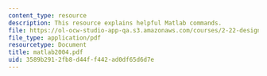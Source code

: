 ```yaml
---
content_type: resource
description: This resource explains helpful Matlab commands.
file: https://ol-ocw-studio-app-qa.s3.amazonaws.com/courses/2-22-design-principles-for-ocean-vehicles-13-42-spring-2005/3589b2912fb8d44ff442ad0df65d6d7e_matlab2004.pdf
file_type: application/pdf
resourcetype: Document
title: matlab2004.pdf
uid: 3589b291-2fb8-d44f-f442-ad0df65d6d7e
---
```

